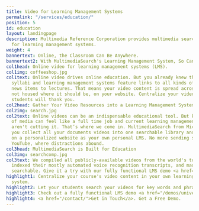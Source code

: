 ```yaml
---
title: Video for Learning Management Systems
permalink: "/services/education/"
position: 5
id: education
layout: landingpage
description: Multimedia Reference Corporation provides multimedia search functionality
  for learning management systems.
weight: 4
bannertext: Online, the Classroom Can Be Anywhere.
bannertext2: With MultimediaSearch's Learning Management System, So Can You.
col1head: Online video for learning management systems (LMS).
col1img: coffeeshop.jpg
col1text: Online video drives online education. But you already knew that. Contemporary
  syllabi and learning management systems feature links to all kinds of videos, from
  news items to lectures. That means your video content is spread across the web,
  not housed where it should be, on your website. Centralize your video content. Your
  students will thank you.
col2head: Gather Your Video Resources into a Learning Management System
col2img: search.jpg
col2text: Online videos can be an indispensable educational tool. But keeping track
  of media can feel like a full time job and current learning management systems just
  aren't cutting it. That’s where we come in. MultimediaSearch from Microsearch lets
  you collect all your documents videos into one searchable library and publish it
  on a personalized website as your own personal LMS. No more sending students to
  YouTube, where distractions abound.
col3head: MultimediaSearch is Built for Education
col3img: searchcomp.jpg
col3text: We compiled all publicly-available videos from the world's top universities,
  indexed their mostly automated voice recognition transcripts, and made them fully
  searchable. Give it a try with our fully functional LMS demo <a href="/demos/university-videos/">here</a>.
highlight1: Centralize your course's video content in your own learning management
  system.
highlight2: Let your students search your videos for key words and phrases.
highlight3: Check out a fully functional LMS demo <a href="/demos/university-videos/">here</a>.
highlight4: <a href="/contact/">Get in Touch</a>. Get a Free Demo.
---
```


